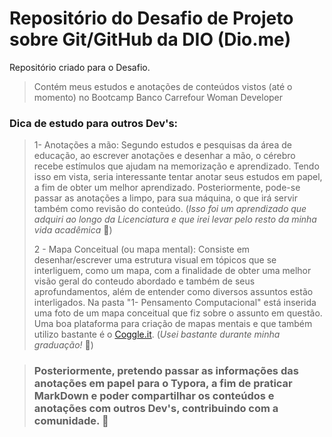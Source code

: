# Repositório do Desafio de Projeto sobre Git/GitHub da DIO (Dio.me)
Repositório criado para o Desafio.
> Contém meus estudos e anotações de conteúdos vistos (até o momento) no Bootcamp Banco Carrefour Woman Developer
### Dica de estudo para outros Dev's:

> 1- Anotações a mão: Segundo estudos e pesquisas da área de educação, ao escrever anotações e desenhar a mão, o cérebro recebe estímulos que ajudam na memorização e aprendizado. 
Tendo isso em vista, seria interessante tentar anotar seus estudos em papel, a fim de obter um melhor aprendizado. Posteriormente, pode-se passar as anotações a limpo, para sua máquina, o que irá servir também como revisão do conteúdo. (_Isso foi um aprendizado que adquiri ao longo da Licenciatura e que irei levar pelo resto da minha vida acadêmica_ 🙂)
> 
> 2 - Mapa Conceitual (ou mapa mental): Consiste em desenhar/escrever uma estrutura visual em tópicos que se interliguem, como um mapa, com a finalidade de obter uma melhor visão geral do conteudo abordado e também de seus aprofundamentos, além de entender como diversos assuntos estão interligados. Na pasta "1- Pensamento Computacional" está inserida uma foto de um mapa conceitual que fiz sobre o assunto em questão. Uma boa plataforma para criação de mapas mentais e que também utilizo bastante é o [Coggle.it](https://coggle.it/). (_Usei bastante durante minha graduação!_ 🥰)

> ### Posteriormente, pretendo passar as informações das anotações em papel para o Typora, a fim de praticar MarkDown e poder compartilhar os conteúdos e anotações com outros Dev's, contribuindo com a comunidade. 💟

